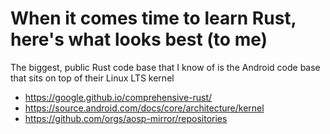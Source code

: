 # When it comes time to learn Rust, here's what looks best (to me)

The biggest, public Rust code base that I know of is the Android code base that sits on top of their Linux LTS kernel

* <https://google.github.io/comprehensive-rust/>
* <https://source.android.com/docs/core/architecture/kernel>
* <https://github.com/orgs/aosp-mirror/repositories>
